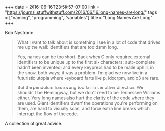 +++
date = 2016-06-16T23:58:57-07:00
link = "https://journal.stuffwithstuff.com/2016/06/16/long-names-are-long/"
tags = ["naming", "programming", "variables"]
title = "Long Names Are Long"
+++

Bob Nystrom:

>What I want to talk about is something I see in a lot of code that drives me up the wall: identifiers that are too damn long.
>
>Yes, names can be too short. Back when C only required external identifiers to be unique up to the first six characters; auto-complete hadn't been invented; and every keypress had to be made uphill, in the snow, both ways; it was a problem. I'm glad we now live in a futuristic utopia where keyboard farts like p, idxcrpm, and x3 are rare.
>
>But the pendulum has swung too far in the other direction. We shouldn't be Hemingway, but we don't need to be Tennessee Williams either. Very long names also hurt the clarity of the code where they are used. Giant identifiers dwarf the operations you're performing on them, are hard to visually scan, and force extra line breaks which interrupt the flow of the code.

A collection of great advice.
